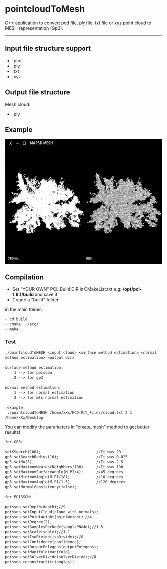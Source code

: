 # pointcloudToMesh
C++ application to convert pcd file, ply file, txt file or xyz point cloud to MESH representation (Gp3). 

-------------------
## Input file structure support

* .pcd 
* .ply
* .txt
* .xyz

## Output file structure 
Mesh cloud:
* .ply

## Example
<img src="./example/mss1.png" align="center" height="400" width="700"><br>

## Compilation
* Set "YOUR OWN" PCL Build DIR in CMakeList.txt e.g: **/opt/pcl-1.8.1/build** and save it
* Create a "build" folder

in the main folder:

    - cd build  
    - cmake ../src/
    - make
       
        	 
### Test

    ./pointcloudToMESH <input cloud> <surface method estimation> <normal method estimation> <output dir>
    
    surface method estimation:
        1 --> for poisson
        2 --> for gp3
        
    normal method estimation.
        1 --> for normal estimation
        2 --> for mls normal estimation
        
     example:
     ./pointcloudToMESH /home/xXx/PCD-PLY_Files/cloud.txt 2 1 /home/xXx/Desktop    

  
You can modify the parameters in "create_mesh" method to get better results!
  
    for GP3:
    
    setKSearch(100);                         //It was 20
    gp3.setSearchRadius(10);                 //It was 0.025
    gp3.setMu(5);                            //It was 2.5
    gp3.setMaximumNearestNeighbors(100);     //It was 100
    gp3.setMaximumSurfaceAngle(M_PI/4);      //45 degrees   
    gp3.setMinimumAngle(M_PI/18);            //10 degrees 
    gp3.setMaximumAngle(M_PI/1.5);           //120 degrees     
    gp3.setNormalConsistency(false); 
    
    for POISSON:
    
    poisson.setDepth(depth);//9
    poisson.setInputCloud(cloud_with_normals);
    poisson.setPointWeight(pointWeight);//4
    poisson.setDegree(2);
    poisson.setSamplesPerNode(samplePNode);//1.5
    poisson.setScale(scale);//1.1
    poisson.setIsoDivide(isoDivide);//8
    poisson.setConfidence(confidence);
    poisson.setOutputPolygons(outputPolygons);
    poisson.setManifold(manifold);
    poisson.setSolverDivide(solverDivide);//8
    poisson.reconstruct(triangles);
